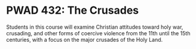 # PWAD 432: The Crusades

Students in this course will examine Christian attitudes toward holy war, crusading, and other forms of coercive violence from the 11th until the 15th centuries, with a focus on the major crusades of the Holy Land.